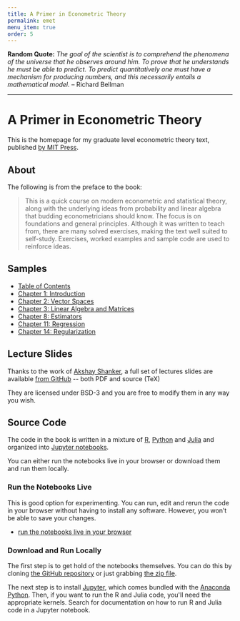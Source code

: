 ```yaml
---
title: A Primer in Econometric Theory
permalink: emet
menu_item: true
order: 5
---
```


**Random Quote:** _The goal of the scientist is to comprehend the
phenomena of the universe that he observes around him. To prove that he
understands he must be able to predict. To predict quantitatively one
must have a mechanism for producing numbers, and this necessarily
entails a mathematical model._ – Richard Bellman

---

# A Primer in Econometric Theory

This is the homepage for my graduate level econometric theory text,
published [by MIT Press](https://mitpress.mit.edu/books/primer-econometric-theory).

## About

The following is from the preface to the book:

> This is a quick course on modern econometric and statistical theory, along
> with the underlying ideas from probability and linear algebra that
> budding econometricians should know. The focus is on foundations and general
> principles. Although it was written to teach from, there are many solved
> exercises, making the text well suited to self-study. Exercises, worked
> examples and sample code are used to reinforce ideas.

## Samples

- [Table of Contents](/pdfs/emet_samples/toc.pdf)
- [Chapter 1: Introduction](/pdfs/emet_samples/ch1.pdf)
- [Chapter 2: Vector Spaces](/pdfs/emet_samples/ch2.pdf)
- [Chapter 3: Linear Algebra and Matrices](/pdfs/emet_samples/ch3.pdf)
- [Chapter 8: Estimators](/pdfs/emet_samples/ch8.pdf)
- [Chapter 11: Regression](/pdfs/emet_samples/ch11.pdf)
- [Chapter 14: Regularization](/pdfs/emet_samples/ch14.pdf)

## Lecture Slides

Thanks to the work of
[Akshay Shanker](https://github.com/akshayshanker), a full set
of lectures slides are available [from GitHub](https://github.com/jstac/econometric_theory_slides) -- both PDF and source (TeX)

They are licensed under BSD-3 and you are free to modify them in any way
you wish.

## Source Code

The code in the book is written in a mixture of
[R](https://www.r-project.org/),
[Python](https://www.python.org/) and
[Julia](http://julialang.org/) and organized into
[Jupyter notebooks](https://jupyter.org/).

You can either run the notebooks live in your browser or
download them and run them locally.

### Run the Notebooks Live

This is good option for experimenting. You can run, edit and rerun the
code in your browser without having to install any software. However,
you won’t be able to save your changes.

- [run the notebooks live in your browser](http://ec2-52-21-49-3.compute-1.amazonaws.com:8000)


### Download and Run Locally

The first step is to get hold of the notebooks themselves. You can do
this by cloning [the GitHub repository](https://github.com/jstac/econometrics>) or
just grabbing [the zip file](https://github.com/jstac/econometrics/archive/master.zip).

The next step is to install [Jupyter](https://jupyter.org/), which comes
bundled with the [Anaconda Python](https://www.anaconda.com/distribution/).
Then, if you want to run the R and Julia code, you'll need the appropriate
kernels.  Search for documentation on how to run R and Julia code in a Jupyter
notebook.

